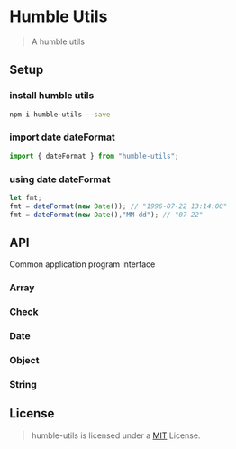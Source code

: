 <!--
 * @Author       : Humility
 * @Date         : 2021-10-25 08:40:28
 * @LastEditTime : 2021-10-26 19:02:52
 * @LastEditors  : Humility
 * @FilePath     : \humble-utils\docs\en-us\README.md
 * @Description  : README
-->

# Humble Utils

> A humble utils

## Setup

### install humble utils

``` bash
npm i humble-utils --save
```

### import date dateFormat

``` javascript
import { dateFormat } from "humble-utils";
```

### using date dateFormat

``` javascript
let fmt;
fmt = dateFormat(new Date()); // "1996-07-22 13:14:00"
fmt = dateFormat(new Date(),"MM-dd"); // "07-22"
```

## API

Common application program interface

### Array

### Check

### Date

### Object

### String

## License

> humble-utils is licensed under a [MIT](https://github.com/forhumility/humble-utils/blob/main/LICENSE) License.
